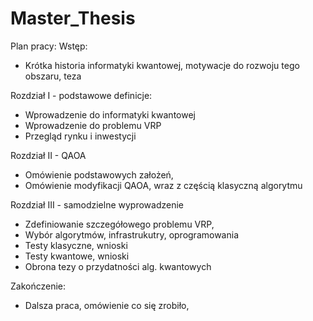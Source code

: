 # Master_Thesis


Plan pracy:
Wstęp:
  - Krótka historia informatyki kwantowej, motywacje do rozwoju tego obszaru, teza
  
Rozdział I - podstawowe definicje:
  - Wprowadzenie do informatyki kwantowej
  - Wprowadzenie do problemu VRP
  - Przegląd rynku i inwestycji

Rozdział II - QAOA
  - Omówienie podstawowych założeń,
  - Omówienie modyfikacji QAOA, wraz z częścią klasyczną algorytmu

Rozdział III - samodzielne wyprowadzenie
  - Zdefiniowanie szczegółowego problemu VRP,
  - Wybór algorytmów, infrastrukutry, oprogramowania
  - Testy klasyczne, wnioski
  - Testy kwantowe, wnioski
  - Obrona tezy o przydatności alg. kwantowych
  
Zakończenie:
  - Dalsza praca, omówienie co się zrobiło,
